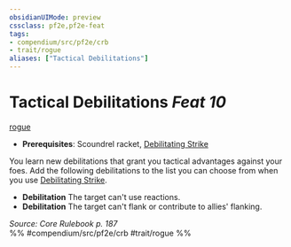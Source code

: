 ```yaml
---
obsidianUIMode: preview
cssclass: pf2e,pf2e-feat
tags:
- compendium/src/pf2e/crb
- trait/rogue
aliases: ["Tactical Debilitations"]
---
```

# Tactical Debilitations  *Feat 10*  
[rogue](Reference/Rules/Traits/rogue.md "Rogue Class Trait")  

- **Prerequisites**: Scoundrel racket, [Debilitating Strike](debilitating-strike.md)

You learn new debilitations that grant you tactical advantages against your foes. Add the following debilitations to the list you can choose from when you use [Debilitating Strike](debilitating-strike.md).

- **Debilitation** The target can't use reactions.
- **Debilitation** The target can't flank or contribute to allies' flanking.

*Source: Core Rulebook p. 187*  
%% #compendium/src/pf2e/crb #trait/rogue %%